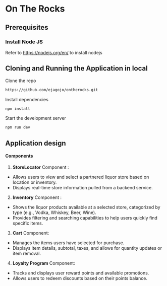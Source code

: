 # On The Rocks


## Prerequisites

### Install Node JS
Refer to https://nodejs.org/en/ to install nodejs

## Cloning and Running the Application in local

Clone the repo
```bash
https://github.com/ejagojo/ontherocks.git
```

Install dependencies
```bash
npm install
```

Start the development server

```bash
npm run dev
```

## Application design

#### Components

1. **StoreLocator** Component : 
- Allows users to view and select a partnered liquor store based on location or inventory.
- Displays real-time store information pulled from a backend service.

2. **Inventory** Component :
- Shows the liquor products available at a selected store, categorized by type (e.g., Vodka, Whiskey, Beer, Wine).
- Provides filtering and searching capabilities to help users quickly find specific items.

3. **Cart** Component:
- Manages the items users have selected for purchase.
- Displays item details, subtotal, taxes, and allows for quantity updates or item removal.

4. **Loyalty Program** Component:
- Tracks and displays user reward points and available promotions.
- Allows users to redeem discounts based on their points balance.